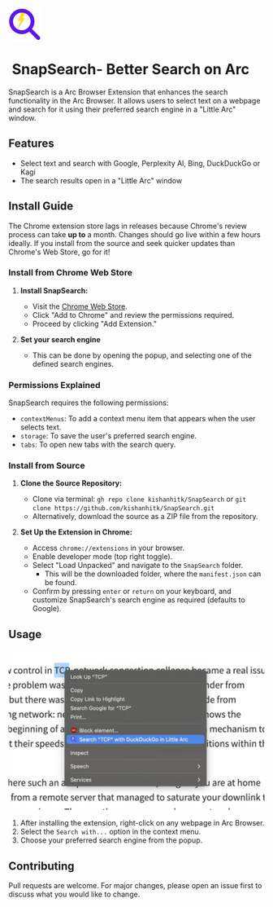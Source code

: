 <p align="left">
  <img src="/icons/icon128.png" alt="SnapSearch" style="vertical-align:middle" width="64">
  <h1 style="vertical-align: middle;">&nbsp;SnapSearch- Better Search on Arc</h1>
</p>

SnapSearch is a Arc Browser Extension that enhances the search functionality in the Arc Browser. It allows users to select text on a webpage and search for it using their preferred search engine in a "Little Arc" window.

## Features

- Select text and search with Google, Perplexity Al, Bing, DuckDuckGo or Kagi
- The search results open in a "Little Arc" window

## Install Guide

The Chrome extension store lags in releases because Chrome's review process can take **up to** a month. Changes should go live within a few hours ideally. If you install from the source and seek quicker updates than Chrome's Web Store, go for it!

### Install from Chrome Web Store

1. **Install SnapSearch:**

   - Visit the [Chrome Web Store](https://chromewebstore.google.com/detail/snapsearch-better-search/aeblbpjamlpjfedjbkhnbiecmepbgkdo?hl=en).
   - Click "Add to Chrome" and review the permissions required.
   - Proceed by clicking "Add Extension."

2. **Set your search engine**
   - This can be done by opening the popup, and selecting one of the defined search engines.

### Permissions Explained

SnapSearch requires the following permissions:

- `contextMenus`: To add a context menu item that appears when the user selects text.
- `storage`: To save the user's preferred search engine.
- `tabs`: To open new tabs with the search query.

### Install from Source

1. **Clone the Source Repository:**

   - Clone via terminal: `gh repo clone kishanhitk/SnapSearch` or `git clone https://github.com/kishanhitk/SnapSearch.git`
   - Alternatively, download the source as a ZIP file from the repository.

2. **Set Up the Extension in Chrome:**
   - Access `chrome://extensions` in your browser.
   - Enable developer mode (top right toggle).
   - Select "Load Unpacked" and navigate to the `SnapSearch` folder.
      - This will be the downloaded folder, where the `manifest.json` can be found.
   - Confirm by pressing `enter` or `return` on your keyboard, and customize SnapSearch's search engine as required (defaults to Google).

## Usage

![SnapSearch Demo](/screenshots/demo.jpg)

1. After installing the extension, right-click on any webpage in Arc Browser.
2. Select the `Search with...` option in the context menu.
3. Choose your preferred search engine from the popup.

## Contributing

Pull requests are welcome. For major changes, please open an issue first to discuss what you would like to change.
